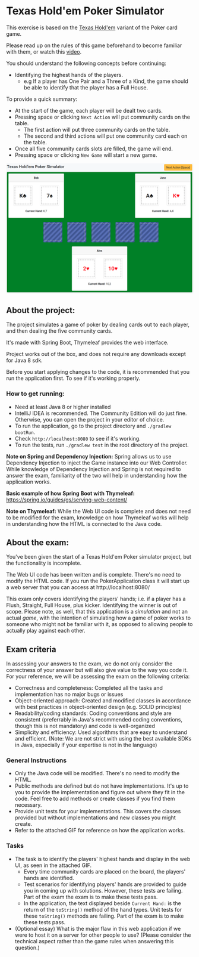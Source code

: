 # Texas Hold'em Poker Simulator

This exercise is based on the [Texas Hold'em](https://en.wikipedia.org/wiki/Texas_hold_%27em) variant of the Poker card game.

Please read up on the rules of this game beforehand to become familiar with them, or watch this 
[video](https://www.youtube.com/watch?v=GAoR9ji8D6A).

You should understand the following concepts before continuing:

- Identifying the highest hands of the players.
  - e.g If a player has One Pair and a Three of a Kind, the game should be able to identify that the player has a 
  Full House. 

To provide a quick summary:

- At the start of the game, each player will be dealt two cards.
- Pressing space or clicking `Next Action` will put community cards on the table.
  - The first action will put three community cards on the table.
  - The second and third actions will put one community card each on the table.
- Once all five community cards slots are filled, the game will end.
- Pressing space or clicking `New Game` will start a new game.

![simulator in action](texas-holdem-poker-simulator-se3.gif)

## About the project:

The project simulates a game of poker by dealing cards out to each player, and then dealing the five community cards. 

It's made with Spring Boot, Thymeleaf provides the web interface.

Project works out of the box, and does not require any downloads except for Java 8 sdk.

Before you start applying changes to the code, it is recommended that you run the application first. To see if it's working properly.

### How to get running:
- Need at least Java 8 or higher installed
- IntelliJ IDEA is recommended. The Community Edition will do just fine.
  Otherwise, you can open the project in your editor of choice.
- To run the application, go to the project directory and `./gradlew bootRun`. 
- Check `http://localhost:8080` to see if it's working.
- To run the tests, run `./gradlew test` in the root directory of the project.

**Note on Spring and Dependency Injection:** Spring allows us to use Dependency Injection to inject the Game instance 
into our Web Controller. While knowledge of Dependency Injection and Spring is not required to answer the exam, 
familiarity of the two will help in understanding how the application works.

**Basic example of how Spring Boot with Thymeleaf:** https://spring.io/guides/gs/serving-web-content/

**Note on Thymeleaf:** While the Web UI code is complete and does not need to be modified for the exam, knowledge on how 
Thymeleaf works will help in understanding how the HTML is connected to the Java code.

## About the exam:

You've been given the start of a Texas Hold'em Poker simulator project, but the functionality is incomplete.

The Web UI code has been written and is complete. There's no need to modify the HTML code.
If you run the PokerApplication class it will start up a web server that you can access at http://localhost:8080/

This exam only covers identifying the players' hands; i.e. if a player has a Flush, Straight, Full House, plus kicker. 
Identifying the winner is out of scope.
Please note, as well, that this application is a *simulation* and not an actual *game*, with the intention of simulating how a game of poker works to someone who might not be familiar with it, as opposed to allowing people to actually play against each other.

## Exam criteria
In assessing your answers to the exam, we do not only consider the correctness of your answer but will also give value to the way you code it. For your reference, we will be assessing the exam on the following criteria:
- Correctness and completeness: Completed all the tasks and implementation has no major bugs or issues
- Object-oriented approach: Created and modified classes in accordance with best practices in object-oriented design (e.g. SOLID principles)
- Readability/coding standards: Coding conventions and style are consistent (preferrably in Java's recommended coding conventions, though this is not mandatory) and code is well-organized
- Simplicity and efficiency: Used algorithms that are easy to understand and efficient. (Note: We are not strict with using the best available SDKs in Java, especially if your expertise is not in the language)

### General Instructions
- Only the Java code will be modified. There's no need to modify the HTML.
- Public methods are defined but do not have implementations. It's up to you to provide the implementation and figure out 
where they fit in the code. Feel free to add methods or create classes if you find them necessary.
- Provide unit tests for your implementations. This covers the classes provided but without implementations and 
new classes you might create.
- Refer to the attached GIF for reference on how the application works.

### Tasks
- The task is to identify the players' highest hands and display in the web UI, as seen in the attached GIF.
  - Every time community cards are placed on the board, the players' hands are identified.
  - Test scenarios for identifying players' hands are provided to guide you in coming up with solutions. However, these 
  tests are failing. Part of the exam the exam is to make these tests pass.
  - In the application, the text displayed beside `Current Hand:` is the return of the `toString()` method of the hand 
  types. Unit tests for these `toString()` methods are failing. Part of the exam is to make these tests pass. 
- (Optional essay) What is the major flaw in this web application if we were to host it on a server for other people to use? (Please consider the technical aspect rather than the game rules when answering this question.)
